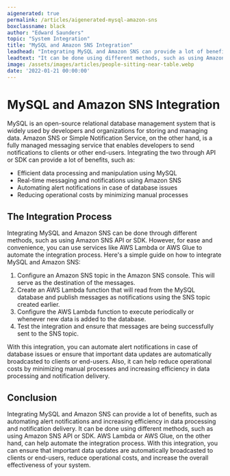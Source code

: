 ```yaml
---
aigenerated: true
permalink: /articles/aigenerated-mysql-amazon-sns
boxclassname: black
author: "Edward Saunders"
topic: "System Integration"
title: "MySQL and Amazon SNS Integration"
leadhead: "Integrating MySQL and Amazon SNS can provide a lot of benefits, such as automating alert notifications and increasing efficiency in data processing and notification delivery"
leadtext: "It can be done using different methods, such as using Amazon SNS API or SDK. AWS Lambda or AWS Glue, on the other hand, can help automate the integration process. With this integration, you can ensure that important data updates are automatically broadcasted to clients or end-users, reduce operational costs, and increase the overall effectiveness of your system."
image: /assets/images/articles/people-sitting-near-table.webp
date: '2022-01-21 00:00:00'
---
```

<div class="arttext">    <h1>MySQL and Amazon SNS Integration</h1>
    <p>MySQL is an open-source relational database management system that is widely used by developers and organizations for storing and managing data. Amazon SNS or Simple Notification Service, on the other hand, is a fully managed messaging service that enables developers to send notifications to clients or other end-users. Integrating the two through API or SDK can provide a lot of benefits, such as:</p>
    <ul>
      <li>Efficient data processing and manipulation using MySQL</li>
      <li>Real-time messaging and notifications using Amazon SNS</li>
      <li>Automating alert notifications in case of database issues</li>
      <li>Reducing operational costs by minimizing manual processes</li>
    </ul>
    <h2>The Integration Process</h2>
    <p>Integrating MySQL and Amazon SNS can be done through different methods, such as using Amazon SNS API or SDK. However, for ease and convenience, you can use services like AWS Lambda or AWS Glue to automate the integration process. Here's a simple guide on how to integrate MySQL and Amazon SNS:</p>
    <ol>
      <li>Configure an Amazon SNS topic in the Amazon SNS console. This will serve as the destination of the messages.</li>
      <li>Create an AWS Lambda function that will read from the MySQL database and publish messages as notifications using the SNS topic created earlier.</li>
      <li>Configure the AWS Lambda function to execute periodically or whenever new data is added to the database.</li>
      <li>Test the integration and ensure that messages are being successfully sent to the SNS topic.</li>
    </ol>
    <p>With this integration, you can automate alert notifications in case of database issues or ensure that important data updates are automatically broadcasted to clients or end-users. Also, it can help reduce operational costs by minimizing manual processes and increasing efficiency in data processing and notification delivery.</p>
    <h2>Conclusion</h2>
    <p>Integrating MySQL and Amazon SNS can provide a lot of benefits, such as automating alert notifications and increasing efficiency in data processing and notification delivery. It can be done using different methods, such as using Amazon SNS API or SDK. AWS Lambda or AWS Glue, on the other hand, can help automate the integration process. With this integration, you can ensure that important data updates are automatically broadcasted to clients or end-users, reduce operational costs, and increase the overall effectiveness of your system.</p>
</div>